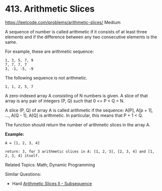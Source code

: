 # 413. Arithmetic Slices
<https://leetcode.com/problems/arithmetic-slices/>
Medium

A sequence of number is called arithmetic if it consists of at least three elements and if the difference between any two consecutive elements is the same.

For example, these are arithmetic sequence:

    1, 3, 5, 7, 9
    7, 7, 7, 7
    3, -1, -5, -9

The following sequence is not arithmetic.

    1, 1, 2, 5, 7

A zero-indexed array A consisting of N numbers is given. A slice of that array is any pair of integers (P, Q) such that 0 <= P < Q < N.

A slice (P, Q) of array A is called arithmetic if the sequence:
A[P], A[p + 1], ..., A[Q - 1], A[Q] is arithmetic. In particular, this means that P + 1 < Q.

The function should return the number of arithmetic slices in the array A.

**Example:**

    A = [1, 2, 3, 4]

    return: 3, for 3 arithmetic slices in A: [1, 2, 3], [2, 3, 4] and [1, 2, 3, 4] itself.

Related Topics: Math; Dynamic Programming

Similar Questions: 
* Hard [Arithmetic Slices II - Subsequence](https://leetcode.com/problems/arithmetic-slices-ii-subsequence/)